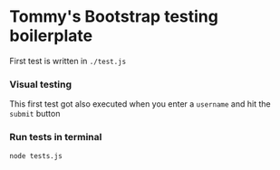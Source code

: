 # Tommy's Bootstrap testing boilerplate
First test is written in `./test.js`

### Visual testing
This first test got also executed when you enter a `username` and hit the `submit` button


### Run tests in terminal
`node tests.js`
